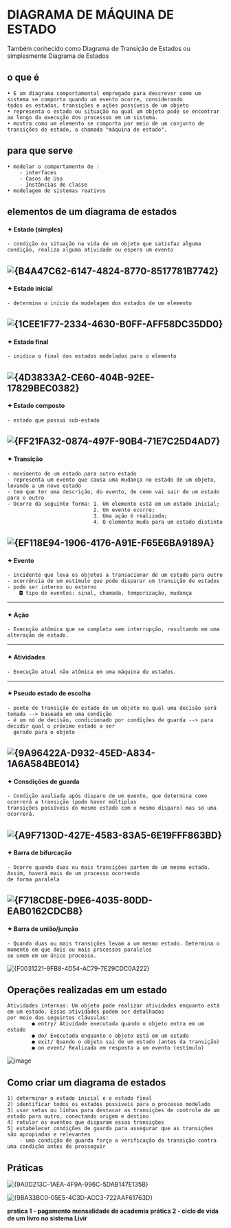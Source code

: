 # DIAGRAMA DE MÁQUINA DE ESTADO
Também conhecido como Diagrama de Transição de Estados ou simplesmente Diagrama de Estados
## o que é
    • É um diagrama comportamental empregado para descrever como um sistema se comporta quando um evento ocorre, considerando 
    todos os estados, transições e ações possíveis de um objeto
    • representa o estado ou situação na qual um objeto pode se encontrar ao longo da execução dos processos em um sistema.
    • mostra como um elemento se comporta por meio de um conjunto de transições de estado, a chamada "máquina de estado".
## para que serve
    • modelar o comportamento de :
        - interfaces
        - Casos de Uso
        - Instâncias de classe
    • modelagem de sistemas reativos
## elementos de um diagrama de estados
#### ✦ Estado (simples)
    - condição ou situação na vida de um objeto que satisfaz alguma condição, realiza alguma atividade ou espera um evento
![{B4A47C62-6147-4824-8770-8517781B7742}](https://github.com/user-attachments/assets/975aaead-d1ea-4afc-8749-bc7ba8bca9ff)
---
#### ✦ Estado inicial
    - determina o início da modelagem dos estados de um elemento
![{1CEE1F77-2334-4630-B0FF-AFF58DC35DD0}](https://github.com/user-attachments/assets/2ed5a92e-215b-4fbf-a99d-16f80d1288c4)
---
#### ✦ Estado final
    - inidica o final dos estados modelados para o elemento
![{4D3833A2-CE60-404B-92EE-17829BEC0382}](https://github.com/user-attachments/assets/d7f1bc05-ad27-42bf-98ef-370dc97cb7fe)
---
#### ✦ Estado composto
    - estado que possui sub-estado
![{FF21FA32-0874-497F-90B4-71E7C25D4AD7}](https://github.com/user-attachments/assets/71833e82-e194-49ff-a286-779730a6bfea)
---
#### ✦ Transição
    - movimento de um estado para outro estado
    - representa um evento que causa uma mudança no estado de um objeto, levando a um novo estado
    - tem que ter uma descrição, do evento, de como vai sair de um estado para o outro
    - Ocorre da seguinte forma: 1. Um elemento está em um estado inicial; 
                                2. Um evento ocorre;
                                3. Uma ação é realizada;
                                4. O elemento muda para um estado distinto
![{EF118E94-1906-4176-A91E-F65E6BA9189A}](https://github.com/user-attachments/assets/2996bd3c-74cd-455c-a055-0a6db044ce81)
---
#### ✦ Evento
    - incidente que leva os objetos a transacionar de um estado para outro
    - ocorrência de um estímulo que pode disparar um transição de estados
    - pode ser interno ou externo
        ◘ tipo de eventos: sinal, chamada, temporização, mudança
---
#### ✦ Ação
    - Execução atômica que se completa sem interrupção, resultando em uma alteração de estado.
---
#### ✦ Atividades
    - Execução atual não atômica em uma máquina de estados.
--- 
#### ✦ Pseudo estado de escolha
    - ponto de transição de estado de um objeto no qual uma decisão será tomada --> baseada em uma condição
    - é um nó de decisão, condicionado por condições de guarda --> para decidir qual o próximo estado a ser
      gerado para o objeto
![{9A96422A-D932-45ED-A834-1A6A584BE014}](https://github.com/user-attachments/assets/d4d06f5f-7353-4654-9946-c5d8245400f0)
---
#### ✦ Consdições de guarda
    - Condição avaliada após disparo de um evento, que determina como ocorrerá a transição (pode haver múltiplas
    transições possíveis do mesmo estado com o mesmo disparo) mas só uma ocorrerá.
![{A9F7130D-427E-4583-83A5-6E19FFF863BD}](https://github.com/user-attachments/assets/be2fda90-3a84-4ecf-96eb-5ce2c3e930f9)
---
#### ✦ Barra de bifurcação
    - Ocorre quando duas ou mais transições partem de um mesmo estado. Assim, haverá mais de um processo ocorrendo 
    de forma paralela
![{F718CD8E-D9E6-4035-80DD-EAB0162CDCB8}](https://github.com/user-attachments/assets/24e633b7-3e40-46d5-ae36-f88654608967)
---
#### ✦ Barra de união/junção
    - Quando duas ou mais transições levam a um mesmo estado. Determina o momento em que dois ou mais processos paralelos
    se unem em um único processo.
![{F0031221-9FB8-4D54-AC79-7E29CDC0A222}](https://github.com/user-attachments/assets/6af09a1e-9512-4475-b3a4-1c0695609b5a)

## Operações realizadas em um estado
    Atividades internas: Um objeto pode realizar atividades enquanto está em um estado. Essas atividades podem ser detalhadas
    por meio das seguintes cláusulas: 
            ● entry/ Atividade executada quando o objeto entra em um estado
            ● do/ Executada enquanto o objeto está em um estado
            ● exit/ Quando o objeto sai de um estado (antes da transição)
            ● on event/ Realizada em resposta a um evento (estímulo)
            
![image](https://github.com/user-attachments/assets/207a481a-d569-47a2-8afb-4d3e8bf21e79)

## Como criar um diagrama de estados
    1) determinar o estado inicial e o estado final
    2) identificar todos os estados possiveis para o processo modelado
    3) usar setas ou linhas para destacar as transições de controle de um estado para outro, conectando origem e destino
    4) rotular os eventos que disparam essas transições
    5) estabelecer condições de guarda para assegurar que as transições são apropiadas e relevantes
        - uma condição de guarda força a verificação da transição contra uma condição antes de prosseguir
## Práticas
![{9A0D213C-1AEA-4F9A-996C-5DAB147E135B}](https://github.com/user-attachments/assets/77a05168-0c23-459e-b0f9-48c82624e21a)

![{9BA33BC0-05E5-4C3D-ACC3-722AAF61763D}](https://github.com/user-attachments/assets/5aa0b1fb-5554-4419-b409-abe54dc04515)


**pratica 1 - pagamento mensalidade de academia**
**prática 2 - ciclo de vida de um livro no sistema Livir**



